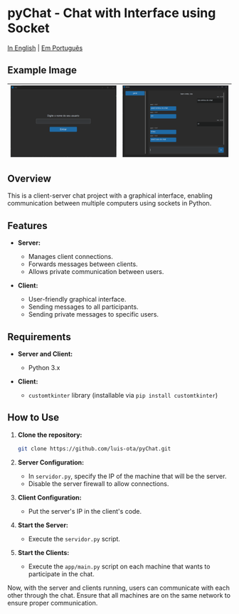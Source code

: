 # pyChat - Chat with Interface using Socket

[In English](README.md) | [Em Português](README_PTBR.md)

## Example Image

| ![img](img/entrar.png) | ![img](img/chat.png) |
| ---------------------- | -------------------- |

## Overview

This is a client-server chat project with a graphical interface, enabling communication between multiple computers using sockets in Python.

## Features

- **Server:**
  - Manages client connections.
  - Forwards messages between clients.
  - Allows private communication between users.

- **Client:**
  - User-friendly graphical interface.
  - Sending messages to all participants.
  - Sending private messages to specific users.

## Requirements

- **Server and Client:**
  - Python 3.x

- **Client:**
  - `customtkinter` library (installable via `pip install customtkinter`)

## How to Use

1. **Clone the repository:**

   ```bash
   git clone https://github.com/luis-ota/pyChat.git
   ```

2. **Server Configuration:**
   - In `servidor.py`, specify the IP of the machine that will be the server.
   - Disable the server firewall to allow connections.

3. **Client Configuration:**
   - Put the server's IP in the client's code.

4. **Start the Server:**
   - Execute the `servidor.py` script.

5. **Start the Clients:**
   - Execute the `app/main.py` script on each machine that wants to participate in the chat.

Now, with the server and clients running, users can communicate with each other through the chat. Ensure that all machines are on the same network to ensure proper communication.
